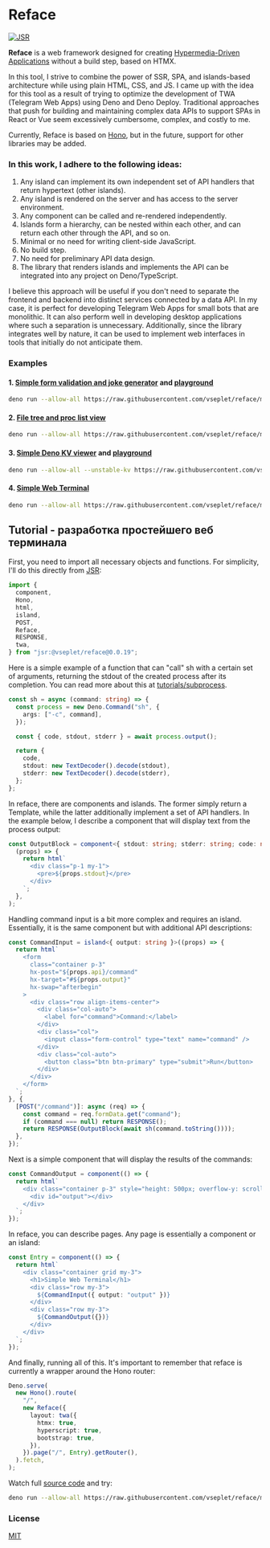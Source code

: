 # Reface

[![JSR](https://jsr.io/badges/@vseplet/reface)](https://jsr.io/@vseplet/reface)

**Reface** is a web framework designed for creating
[Hypermedia-Driven Applications](https://htmx.org/essays/hypermedia-driven-applications/)
without a build step, based on HTMX.

In this tool, I strive to combine the power of SSR, SPA, and islands-based
architecture while using plain HTML, CSS, and JS. I came up with the idea for
this tool as a result of trying to optimize the development of TWA (Telegram Web
Apps) using Deno and Deno Deploy. Traditional approaches that push for building
and maintaining complex data APIs to support SPAs in React or Vue seem
excessively cumbersome, complex, and costly to me.

Currently, Reface is based on [Hono](https://hono.dev/), but in the future,
support for other libraries may be added.

### In this work, I adhere to the following ideas:

1. Any island can implement its own independent set of API handlers that return
   hypertext (other islands).
2. Any island is rendered on the server and has access to the server
   environment.
3. Any component can be called and re-rendered independently.
4. Islands form a hierarchy, can be nested within each other, and can return
   each other through the API, and so on.
5. Minimal or no need for writing client-side JavaScript.
6. No build step.
7. No need for preliminary API data design.
8. The library that renders islands and implements the API can be integrated
   into any project on Deno/TypeScript.

I believe this approach will be useful if you don't need to separate the
frontend and backend into distinct services connected by a data API. In my case,
it is perfect for developing Telegram Web Apps for small bots that are
monolithic. It can also perform well in developing desktop applications where
such a separation is unnecessary. Additionally, since the library integrates
well by nature, it can be used to implement web interfaces in tools that
initially do not anticipate them.

### Examples

#### 1. [Simple form validation and joke generator](./examples/ex1.ts) and [playground](https://dash.deno.com/playground/react-sucks)

```sh
deno run --allow-all https://raw.githubusercontent.com/vseplet/reface/main/examples/ex1.ts
```

#### 2. [File tree and proc list view](./examples/ex2.ts)

```sh
deno run --allow-all https://raw.githubusercontent.com/vseplet/reface/main/examples/ex2.ts
```

#### 3. [Simple Deno KV viewer](./examples/ex3.ts) and [playground](https://dash.deno.com/playground/reface-kv-viewer)

```sh
deno run --allow-all --unstable-kv https://raw.githubusercontent.com/vseplet/reface/main/examples/ex3.ts
```

#### 4. [Simple Web Terminal](./examples/ex4.ts)

```sh
deno run --allow-all https://raw.githubusercontent.com/vseplet/reface/main/examples/ex4.ts
```

## Tutorial - разработка простейшего веб терминала

First, you need to import all necessary objects and functions. For simplicity,
I'll do this directly from [JSR](https://jsr.io/@vseplet/reface):

```ts
import {
  component,
  Hono,
  html,
  island,
  POST,
  Reface,
  RESPONSE,
  twa,
} from "jsr:@vseplet/reface@0.0.19";
```

Here is a simple example of a function that can "call" sh with a certain set of
arguments, returning the stdout of the created process after its completion. You
can read more about this at
[tutorials/subprocess](https://docs.deno.com/runtime/tutorials/subprocess/).

```ts
const sh = async (command: string) => {
  const process = new Deno.Command("sh", {
    args: ["-c", command],
  });

  const { code, stdout, stderr } = await process.output();

  return {
    code,
    stdout: new TextDecoder().decode(stdout),
    stderr: new TextDecoder().decode(stderr),
  };
};
```

In reface, there are components and islands. The former simply return a
Template, while the latter additionally implement a set of API handlers. In the
example below, I describe a component that will display text from the process
output:

```ts
const OutputBlock = component<{ stdout: string; stderr: string; code: number }>(
  (props) => {
    return html`
      <div class="p-1 my-1">
        <pre>${props.stdout}</pre>
      </div>
    `;
  },
);
```

Handling command input is a bit more complex and requires an island.
Essentially, it is the same component but with additional API descriptions:

```ts
const CommandInput = island<{ output: string }>((props) => {
  return html`
    <form
      class="container p-3"
      hx-post="${props.api}/command"
      hx-target="#${props.output}"
      hx-swap="afterbegin"
    >
      <div class="row align-items-center">
        <div class="col-auto">
          <label for="command">Command:</label>
        </div>
        <div class="col">
          <input class="form-control" type="text" name="command" />
        </div>
        <div class="col-auto">
          <button class="btn btn-primary" type="submit">Run</button>
        </div>
      </div>
    </form>
  `;
}, {
  [POST("/command")]: async (req) => {
    const command = req.formData.get("command");
    if (command === null) return RESPONSE();
    return RESPONSE(OutputBlock(await sh(command.toString())));
  },
});
```

Next is a simple component that will display the results of the commands:

```ts
const CommandOutput = component(() => {
  return html`
    <div class="container p-3" style="height: 500px; overflow-y: scroll">
      <div id="output"></div>
    </div>
  `;
});
```

In reface, you can describe pages. Any page is essentially a component or an
island:

```ts
const Entry = component(() => {
  return html`
    <div class="container grid my-3">
      <h1>Simple Web Terminal</h1>
      <div class="row my-3">
        ${CommandInput({ output: "output" })}
      </div>
      <div class="row my-3">
        ${CommandOutput({})}
      </div>
    </div>
  `;
});
```

And finally, running all of this. It's important to remember that reface is
currently a wrapper around the Hono router:

```ts
Deno.serve(
  new Hono().route(
    "/",
    new Reface({
      layout: twa({
        htmx: true,
        hyperscript: true,
        bootstrap: true,
      }),
    }).page("/", Entry).getRouter(),
  ).fetch,
);
```

Watch full [source code](./examples/ex4.ts) and try:

```sh
deno run --allow-all https://raw.githubusercontent.com/vseplet/reface/main/examples/ex4.ts
```

### License

[MIT](./LICENSE)
